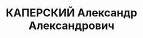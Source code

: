 ---
title: КАПЕРСКИЙ Александр Александрович
description: 21.11.1898 г.р., урож. г. Мариинска Томской губ. Русский. Образование
  среднее. Проживал в г. Новосибирске, в соц. городке завода № 153 "Сибмашстрой".
  Ответ. исполнитель мобилизац. отдела в управлении Томской ж.д. Арестован 03.08.1937
  по обвинен. в причастности к а/с правотроцкистсткой организации, ст. 58-8,9,11 УК
  РСФСР. Осужден Воен. коллегией Верх. суда СССР 05.06.1938 к ВМН. Расстрелян в тот
  же день в Новосибирске. Реабилитирован 27.04.1957.
---
